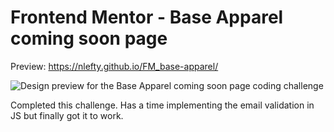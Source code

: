 # Frontend Mentor - Base Apparel coming soon page

Preview: https://nlefty.github.io/FM_base-apparel/

![Design preview for the Base Apparel coming soon page coding challenge](./design/desktop-preview.jpg)

Completed this challenge.  Has a time implementing the email validation in JS but finally got it to work.  
